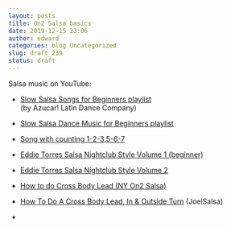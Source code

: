 ```yaml
---
layout: posts
title: On2 Salsa basics
date: 2019-12-15 23:06
author: edward
categories: blog Uncategorized
slug: draft_239
status: draft
---
```




Salsa music on YouTube:





-   [Slow Salsa Songs for Beginners playlist](https://www.youtube.com/playlist?list=PLKf9AC6kxdd4WhLHPcCeXnNWMuDOKqfpM)  
   (by Azucar! Latin Dance Company)
-   [Slow Salsa Dance Music for Beginners playlist](https://www.youtube.com/playlist?list=PLDGON4zXMZtOF58dS9Ysu0EiSKkJouZRy)
-   [Song with counting 1-2-3,5-6-7](https://www.youtube.com/watch?v=wxgxSYZqqiw)





-   [Eddie Torres Salsa Nightclub Style Volume 1 (beginner)](https://www.youtube.com/watch?v=5PdyxQqXSI4)
-   [Eddie Torres Salsa Nightclub Style Volume 2](https://www.youtube.com/watch?v=xYZDKx7Doow)
-   [How to do Cross Body Lead (NY On2 Salsa)](https://www.youtube.com/watch?v=6mc4uGJnmBg)
-   [How To Do A Cross Body Lead, In & Outside Turn](https://www.youtube.com/watch?v=_3bYV8GlMUE) (JoelSalsa)
-   






